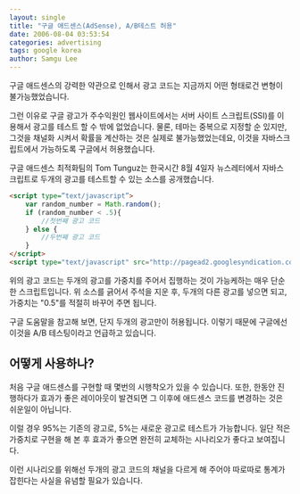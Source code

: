 ```yaml
---
layout: single
title: "구글 애드센스(AdSense), A/B테스트 허용"
date: 2006-08-04 03:53:54
categories: advertising
tags: google korea
author: Samgu Lee
---
```


구글 애드센스의 강력한 약관으로 인해서 광고 코드는 지금까지 어떤 형태로건 변형이 불가능했었습니다.

그런 이유로 구글 광고가 주수익원인 웹사이트에서는 서버 사이트 스크립트(SSI)를 이용해서 광고를 테스트 할 수 밖에 없었습니다. 물론, 테마는 중복으로 지정할 순 있지만, 그것을 채널화 시켜서 확률을 계산하는 것은 실제로 불가능했었는데요, 이것을 자바스크립트에서 가능하도록 구글에서 허용했습니다.

구글 애드센스 최적화팀의 Tom Tunguz는 한국시간 8월 4일자 뉴스레터에서 자바스크립트로 두개의 광고를 테스트할 수 있는 소스를 공개했습니다.

```html
<script type=”text/javascript”>
    var random_number = Math.random();
    if (random_number < .5){
        //첫번째 광고 코드
    } else {
        //두번째 광고 코드
    }
</script>
<script type="text/javascript" src="http://pagead2.googlesyndication.com/pagead/show_ads.js">
```

위의 광고 코드는 두개의 광고를 가중치를 주어서 집행하는 것이 가능케하는 매우 단순한 스크립트입니다. 위 소스를 긁어서 주석을 지운 후, 두개의 다른 광고를 넣으면 되고, 가중치는 "0.5"를 적절히 바꾸어 주면 됩니다.

구글 도움말을 참고해 보면, 단지 두개의 광고만이 허용됩니다. 이렇기 때문에 구글에선 이것을 A/B 테스팅이라고 언급하고 있습니다.

## 어떻게 사용하나?

처음 구글 애드센스를 구현할 때 몇번의 시행착오가 있을 수 있습니다. 또한, 한동안 진행하다가 효과가 좋은 레이아웃이 발견되면 그 이후에 애드센스 코드를 변경하는 것은 쉬운일이 아닙니다.

이럴 경우 95%는 기존의 광고로, 5%는 새로운 광고로 테스트가 가능합니다. 일단 적은 가중치로 구현을 해 본 후 효과가 좋으면 완전히 교체하는 시나리오가 좋다고 보여집니다.

이런 시나리오를 위해선 두개의 광고 코드의 채널을 다르게 해 주어야 따로따로 통계가 잡힌다는 사실을 유념할 필요가 있습니다.
